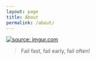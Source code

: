```yaml
---
layout: page
title: About
permalink: /about/
---
```


<a href="http://imgur.com/eyGJ2MW"><img src="http://i.imgur.com/eyGJ2MW.jpg?1" title="source: imgur.com" /></a>
<blockquote>
Fail fast, fail early, fail often!
</blockquote>
